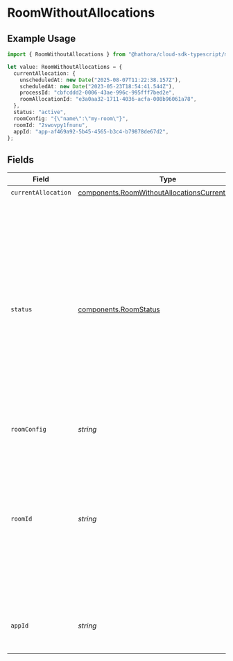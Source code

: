 # RoomWithoutAllocations

## Example Usage

```typescript
import { RoomWithoutAllocations } from "@hathora/cloud-sdk-typescript/models/components";

let value: RoomWithoutAllocations = {
  currentAllocation: {
    unscheduledAt: new Date("2025-08-07T11:22:38.157Z"),
    scheduledAt: new Date("2023-05-23T18:54:41.544Z"),
    processId: "cbfcddd2-0006-43ae-996c-995fff7bed2e",
    roomAllocationId: "e3a0aa32-1711-4036-acfa-008b96061a78",
  },
  status: "active",
  roomConfig: "{\"name\":\"my-room\"}",
  roomId: "2swovpy1fnunu",
  appId: "app-af469a92-5b45-4565-b3c4-b79878de67d2",
};
```

## Fields

| Field                                                                                                                                                                                                          | Type                                                                                                                                                                                                           | Required                                                                                                                                                                                                       | Description                                                                                                                                                                                                    | Example                                                                                                                                                                                                        |
| -------------------------------------------------------------------------------------------------------------------------------------------------------------------------------------------------------------- | -------------------------------------------------------------------------------------------------------------------------------------------------------------------------------------------------------------- | -------------------------------------------------------------------------------------------------------------------------------------------------------------------------------------------------------------- | -------------------------------------------------------------------------------------------------------------------------------------------------------------------------------------------------------------- | -------------------------------------------------------------------------------------------------------------------------------------------------------------------------------------------------------------- |
| `currentAllocation`                                                                                                                                                                                            | [components.RoomWithoutAllocationsCurrentAllocation](../../models/components/roomwithoutallocationscurrentallocation.md)                                                                                       | :heavy_check_mark:                                                                                                                                                                                             | N/A                                                                                                                                                                                                            |                                                                                                                                                                                                                |
| `status`                                                                                                                                                                                                       | [components.RoomStatus](../../models/components/roomstatus.md)                                                                                                                                                 | :heavy_check_mark:                                                                                                                                                                                             | The allocation status of a room.<br/><br/>`scheduling`: a process is not allocated yet and the room is waiting to be scheduled<br/><br/>`active`: ready to accept connections<br/><br/>`destroyed`: all associated metadata is deleted | active                                                                                                                                                                                                         |
| `roomConfig`                                                                                                                                                                                                   | *string*                                                                                                                                                                                                       | :heavy_minus_sign:                                                                                                                                                                                             | N/A                                                                                                                                                                                                            | {"name":"my-room"}                                                                                                                                                                                             |
| `roomId`                                                                                                                                                                                                       | *string*                                                                                                                                                                                                       | :heavy_check_mark:                                                                                                                                                                                             | Unique identifier to a game session or match. Use the default system generated ID or overwrite it with your own.<br/>Note: error will be returned if `roomId` is not globally unique.                          | 2swovpy1fnunu                                                                                                                                                                                                  |
| `appId`                                                                                                                                                                                                        | *string*                                                                                                                                                                                                       | :heavy_check_mark:                                                                                                                                                                                             | System generated unique identifier for an application.                                                                                                                                                         | app-af469a92-5b45-4565-b3c4-b79878de67d2                                                                                                                                                                       |